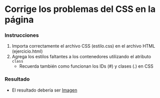 # Corrige los problemas del CSS en la página

### Instrucciones

1. Importa correctamente el archivo CSS (estilo.css) en el archivo HTML (ejercicio.html)
2. Agrega los estilos faltantes a los contenedores utilizando el atributo `class`
    - Recuerda también como funcionan los IDs (#) y clases (.) en CSS

### Resultado

* El resultado debería ser [Imagen](fundamentos-web/css/ejercicio-2/resultado.jpg)